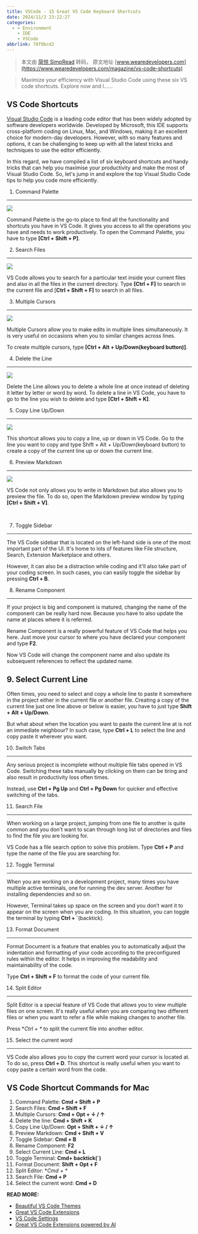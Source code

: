 ```yaml
---
title: VSCode - 15 Great VS Code Keyboard Shortcuts
date: 2024/11/2 23:22:27
categories:
  - - Environment
    - IDE
    - VSCode
abbrlink: 78f9bcd2
---
```

> 本文由 [简悦 SimpRead](http://ksria.com/simpread/) 转码， 原文地址 [www.wearedevelopers.com](https://www.wearedevelopers.com/magazine/vs-code-shortcuts)

> Maximize your efficiency with Visual Studio Code using these six VS code shortcuts. Explore now and l......

VS Code Shortcuts
-----------------

[Visual Studio Code](https://code.visualstudio.com/) is a leading code editor that has been widely adopted by software developers worldwide. Developed by Microsoft, this IDE supports cross-platform coding on Linux, Mac, and Windows, making it an excellent choice for modern-day developers. However, with so many features and options, it can be challenging to keep up with all the latest tricks and techniques to use the editor efficiently.

In this regard, we have compiled a list of six keyboard shortcuts and handy tricks that can help you maximise your productivity and make the most of Visual Studio Code. So, let's jump in and explore the top Visual Studio Code tips to help you code more efficiently.  

1. Command Palette
------------------

![](https://assets-global.website-files.com/5e9aa66fd3886aa2b4ec01ca/63d8b46b8b9671d6f04e5641_command%20palette%20(1).gif)

Command Palette is the go-to place to find all the functionality and shortcuts you have in VS Code. It gives you access to all the operations you have and needs to work productively. To open the Command Palette, you have to type **[Ctrl + Shift + P]**.

2. Search Files
---------------

![](https://assets-global.website-files.com/5e9aa66fd3886aa2b4ec01ca/63d8b47b46e81f679706559c_search%20files%20(1).gif)

VS Code allows you to search for a particular text inside your current files and also in all the files in the current directory. Type **[Ctrl + F]** to search in the current file and [**Ctrl + Shift + F]** to search in all files.

3. Multiple Cursors
-------------------

![](https://assets-global.website-files.com/5e9aa66fd3886aa2b4ec01ca/63d8b484f06e4a6aa9032723_multiple%20cursors%20(1).gif)

Multiple Cursors allow you to make edits in multiple lines simultaneously. It is very useful on occasions when you to similar changes across lines.

To create multiple cursors, type **[Ctrl + Alt + Up/Down(keyboard button)]**.

4. Delete the Line
------------------

![](https://assets-global.website-files.com/5e9aa66fd3886aa2b4ec01ca/63d8b48dce3d18838738d5d0_delete%20the%20line%20(1).gif)

Delete the Line allows you to delete a whole line at once instead of deleting it letter by letter or word by word. To delete a line in VS Code, you have to go to the line you wish to delete and type **[Ctrl + Shift + K]**.

5. Copy Line Up/Down
--------------------

![](https://assets-global.website-files.com/5e9aa66fd3886aa2b4ec01ca/63d8b4944bb5ec7f84342fe6_copy%20line%20up%20down%20(1).gif)

This shortcut allows you to copy a line, up or down in VS Code. Go to the line you want to copy and type Shift + Alt + Up/Down(keyboard button) to create a copy of the current line up or down the current line.

6. Preview Markdown
-------------------

![](https://assets-global.website-files.com/5e9aa66fd3886aa2b4ec01ca/63d8b49cf3446949428896e2_preview%20markdown%20(1).gif)

VS Code not only allows you to write in Markdown but also allows you to preview the file. To do so, open the Markdown preview window by typing **[Ctrl + Shift + V]**.

‍

7. Toggle Sidebar
-----------------

The VS Code sidebar that is located on the left-hand side is one of the most important part of the UI. It's home to lots of features like File structure, Search, Extension Marketplace and others.

However, it can also be a distraction while coding and it'll also take part of your coding screen. In such cases, you can easily toggle the sidebar by pressing **Ctrl + B**.

8. Rename Component
-------------------

If your project is big and component is matured, changing the name of the component can be really hard now. Because you have to also update the name at places where it is referred.

Rename Component is a really powerful feature of VS Code that helps you here. Just move your cursor to where you have declared your component and type **F2**.

Now VS Code will change the component name and also update its subsequent references to reflect the updated name.

**9. Select** Current **Line**
------------------------------

Often times, you need to select and copy a whole line to paste it somewhere in the project either in the current file or another file. Creating a copy of the current line just one line above or below is easier, you have to just type **Shift + Alt + Up/Down**.

But what about when the location you want to paste the current line at is not an immediate neighbour? In such case, type **Ctrl + L** to select the line and copy paste it wherever you want.

10. Switch Tabs
---------------

Any serious project is incomplete without multiple file tabs opened in VS Code. Switching these tabs manually by clicking on them can be tiring and also result in productivity loss often times.

Instead, use **Ctrl + Pg Up** and **Ctrl + Pg Down** for quicker and effective switching of the tabs.

11. Search File
---------------

When working on a large project, jumping from one file to another is quite common and you don't want to scan through long list of directories and files to find the file you are looking for.

VS Code has a file search option to solve this problem. Type **Ctrl + P** and type the name of the file you are searching for.

12. Toggle Terminal
-------------------

When you are working on a development project, many times you have multiple active terminals, one for running the dev server. Another for installing dependencies and so on.

However, Terminal takes up space on the screen and you don’t want it to appear on the screen when you are coding. In this situation, you can toggle the terminal by typing **Ctrl + `**(backtick).

13. Format Document
-------------------

Format Document is a feature that enables you to automatically adjust the indentation and formatting of your code according to the preconfigured rules within the editor. It helps in improving the readability and maintainability of the code.

Type **Ctrl + Shift + F** to format the code of your current file.

14. Split Editor
----------------

Split Editor is a special feature of VS Code that allows you to view multiple files on one screen. It's really useful when you are comparing two different files or when you want to refer a file while making changes to another file.

Press **Ctrl + \** to split the current file into another editor.

15. Select the current word
---------------------------

VS Code also allows you to copy the current word your cursor is located at. To do so, press **Ctrl + D**. This shortcut is really useful when you want to copy paste a certain word from the code.

VS Code Shortcut Commands for Mac
---------------------------------

1.  Command Palette: **Cmd + Shift + P**
2.  Search Files: **Cmd + Shift + F**
3.  Multiple Cursors: **Cmd + Opt + ↓ / ↑**
4.  Delete the line: **Cmd + Shift + K**
5.  Copy Line Up/Down: **Opt + Shift + ↓ / ↑**
6.  Preview Markdown: **Cmd + Shift + V**
7.  Toggle Sidebar: **Cmd + B**
8.  Rename Component: **F2**
9.  Select Current Line: **Cmd + L**
10.  Toggle Terminal: **Cmd+ backtick(`)**
11.  Format Document: **Shift + Opt + F**
12.  Split Editor: **Cmd + \** 
13.  Search File: **Cmd + P**
14.  Select the current word: **Cmd + D**

**READ MORE:**

*   [Beautiful VS Code Themes](https://www.wearedevelopers.com/magazine/vs-code-themes)
*   [Great VS Code Extensions](https://www.wearedevelopers.com/magazine/vs-code-extensions)
*   [VS Code Settings](https://www.wearedevelopers.com/magazine/vs-code-productivity)[**‍**](https://www.wearedevelopers.com/magazine/ai-vs-code-extensions)
*   [Great VS Code Extensions powered by AI](https://www.wearedevelopers.com/magazine/ai-vs-code-extensions)